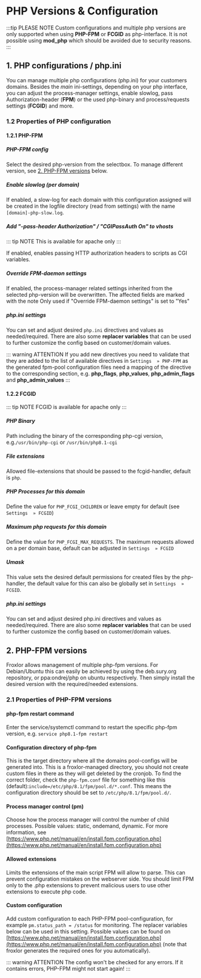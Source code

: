 # PHP Versions & Configuration

:::tip PLEASE NOTE
Custom configurations and multiple php versions are only supported when using **PHP-FPM** or **FCGID** as php-interface. It is not possible using **mod_php** which should be avoided due to security reasons.
:::

## 1. PHP configurations / php.ini

You can manage multiple php configurations (php.ini) for your customers domains. Besides the _main_ ini-settings, depending on your php interface, you can adjust the process-manager settings, enable slowlog, pass Authorization-header (**FPM**) or the used php-binary and process/requests settings (**FCGID**) and more.


<UiBrowser src="/img/frx_php_configs.png" alt="PHP configurations"/>


### 1.2 Properties of PHP configuration

#### 1.2.1 PHP-FPM

##### PHP-FPM config

Select the desired php-version from the selectbox. To manage different version, see [2. PHP-FPM versions](#2-php-fpm-versions) below.

##### Enable slowlog (per domain)

If enabled, a slow-log for each domain with this configuration assigned will be created in the logfile directory (read from settings) with the name `[domain]-php-slow.log`.

##### Add "-pass-header Authorization" / "CGIPassAuth On" to vhosts

::: tip NOTE
This is available for apache only
:::

If enabled, enables passing HTTP authorization headers to scripts as CGI variables.

##### Override FPM-daemon settings

If enabled, the process-manager related settings inherited from the selected php-version will be overwritten. The affected fields are marked with the note <span class="text-error">Only used if "Override FPM-daemon settings" is set to "Yes"</span>

##### php.ini settings

You can set and adjust desired `php.ini` directives and values as needed/required. There are also some **replacer variables** that can be used to further customize the config based on customer/domain values.

<UiBrowser src="/img/frx_phpini_vars.png" alt="php.ini replacer variables"/>

::: warning ATTENTION
If you add new directives you need to validate that they are added to the list of available directives in `Settings  » PHP-FPM` as the generated fpm-pool configuration files need a mapping of the directive to the corresponding section, e.g. **php_flags**, **php_values**, **php_admin_flags** and **php_admin_values**
:::

#### 1.2.2 FCGID

::: tip NOTE
FCGID is available for apache only
:::

##### PHP Binary

Path including the binary of the corresponding php-cgi version, e.g.`/usr/bin/php-cgi` or `/usr/bin/php8.1-cgi`

##### File extensions

Allowed file-extensions that should be passed to the fcgid-handler, default is `php`.

##### PHP Processes for this domain

Define the value for `PHP_FCGI_CHILDREN` or leave empty for default (see `Settings  » FCGID`)

##### Maximum php requests for this domain

Define the value for `PHP_FCGI_MAX_REQUESTS`. The maximum requests allowed on a per domain base, default can be adjusted in `Settings  » FCGID`

##### Umask

This value sets the desired default permissions for created files by the php-handler, the default value for this can also be globally set in `Settings  » FCGID`.

##### php.ini settings

You can set and adjust desired php.ini directives and values as needed/required. There are also some **replacer variables** that can be used to further customize the config based on customer/domain values.

<UiBrowser src="/img/frx_phpini_vars.png" alt="php.ini replacer variables"/>

<h2 id="2-php-fpm-versions">2. PHP-FPM versions</h2>

Froxlor allows management of multiple php-fpm versions. For Debian/Ubuntu this can easily be achieved by using the deb.sury.org repository, or ppa:ondrej/php on ubuntu respectively. Then simply install the desired version with the required/needed extensions.

<UiBrowser src="/img/frx_fpm_versions.png" alt="Manage different PHP versions"/>

### 2.1 Properties of PHP-FPM versions

#### php-fpm restart command

Enter the service/systemctl command to restart the specific php-fpm version, e.g. `service php8.1-fpm restart`

#### Configuration directory of php-fpm

This is the target directory where all the domains pool-configs will be generated into. This is a froxlor-managed directory, you should not create custom files in there as they will get deleted by the cronjob.
To find the correct folder, check the `php-fpm.conf` file for something like this (default):`include=/etc/php/8.1/fpm/pool.d/*.conf`. This means the configuration directory should be set to `/etc/php/8.1/fpm/pool.d/`.

#### Process manager control (pm)

Choose how the process manager will control the number of child processes. Possible values: static, ondemand, dynamic. For more information, see [https://www.php.net/manual/en/install.fpm.configuration.php](https://www.php.net/manual/en/install.fpm.configuration.php)

#### Allowed extensions

Limits the extensions of the main script FPM will allow to parse. This can prevent configuration mistakes on the webserver side. You should limit FPM only to the .php extensions to prevent malicious users to use other extensions to execute php code. 

#### Custom configuration

Add custom configuration to each PHP-FPM pool-configuration, for example `pm.status_path = /status` for monitoring. The replacer variables below can be used in this setting. Possible values can be found on [https://www.php.net/manual/en/install.fpm.configuration.php](https://www.php.net/manual/en/install.fpm.configuration.php) (note that froxlor generates the required ones for you automatically).

::: warning ATTENTION
The config won't be checked for any errors. If it contains errors, PHP-FPM might not start again!
:::


<UiBrowser src="/img/frx_fpm_vars.png" alt="Custom config replacer variables"/>

